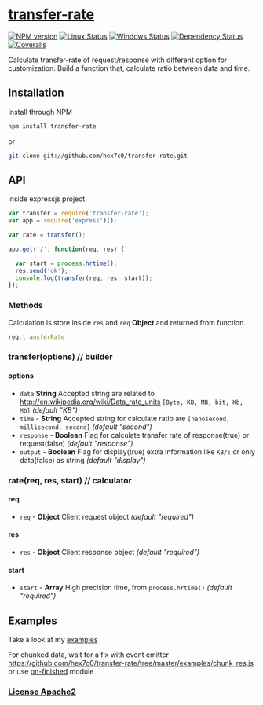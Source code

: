 # [transfer-rate](https://github.com/hex7c0/transfer-rate)

[![NPM version](https://img.shields.io/npm/v/transfer-rate.svg)](https://www.npmjs.com/package/transfer-rate)
[![Linux Status](https://img.shields.io/travis/hex7c0/transfer-rate.svg?label=linux-osx)](https://travis-ci.org/hex7c0/transfer-rate)
[![Windows Status](https://img.shields.io/appveyor/ci/hex7c0/transfer-rate.svg?label=windows)](https://ci.appveyor.com/project/hex7c0/transfer-rate)
[![Dependency Status](https://img.shields.io/david/hex7c0/transfer-rate.svg)](https://david-dm.org/hex7c0/transfer-rate)
[![Coveralls](https://img.shields.io/coveralls/hex7c0/transfer-rate.svg)](https://coveralls.io/r/hex7c0/transfer-rate)

Calculate transfer-rate of request/response with different option for customization.
Build a function that, calculate ratio between data and time.

## Installation

Install through NPM

```bash
npm install transfer-rate
```
or
```bash
git clone git://github.com/hex7c0/transfer-rate.git
```

## API

inside expressjs project
```js
var transfer = require('transfer-rate');
var app = require('express')();

var rate = transfer();

app.get('/', function(req, res) {

  var start = process.hrtime();
  res.send('ok');
  console.log(transfer(req, res, start));
});
```

### Methods

Calculation is store inside `res` and `req` **Object** and returned from function.
```js
req.transferRate
```

### transfer(options) // builder

#### options

 - `data` **String** Accepted string are related to http://en.wikipedia.org/wiki/Data_rate_units `[Byte, KB, MB, bit, Kb, Mb]` *(default "KB")*
 - `time` - **String** Accepted string for calculate ratio are `[nanosecond, millisecond, second]` *(default "second")*
 - `response` - **Boolean** Flag for calculate transfer rate of response(true) or request(false) *(default "response")*
 - `output` - **Boolean** Flag for display(true) extra information like `KB/s` or only data(false) as string *(default "display")*

### rate(req, res, start) // calculator

#### req

 - `req` - **Object** Client request object *(default "required")*

#### res

 - `res` - **Object** Client response object *(default "required")*

#### start

 - `start` - **Array** High precision time, from `process.hrtime()` *(default "required")*

## Examples

Take a look at my [examples](examples)

For chunked data, wait for a fix with event emitter https://github.com/hex7c0/transfer-rate/tree/master/examples/chunk_res.js or use [on-finished](https://github.com/jshttp/on-finished) module

### [License Apache2](LICENSE)
